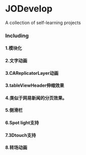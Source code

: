 # JODevelop
A collection of self-learning projects

### Including 

#### 1.模块化 

#### 2.文字动画 

#### 3.CAReplicatorLayer动画 

#### 3.tableViewHeader伸缩效果 

#### 4.类似于网易新闻的分页效果。 

#### 5.侧滑栏 

#### 6.Spot light支持 

#### 7.3Dtouch支持 

#### 8.转场动画
